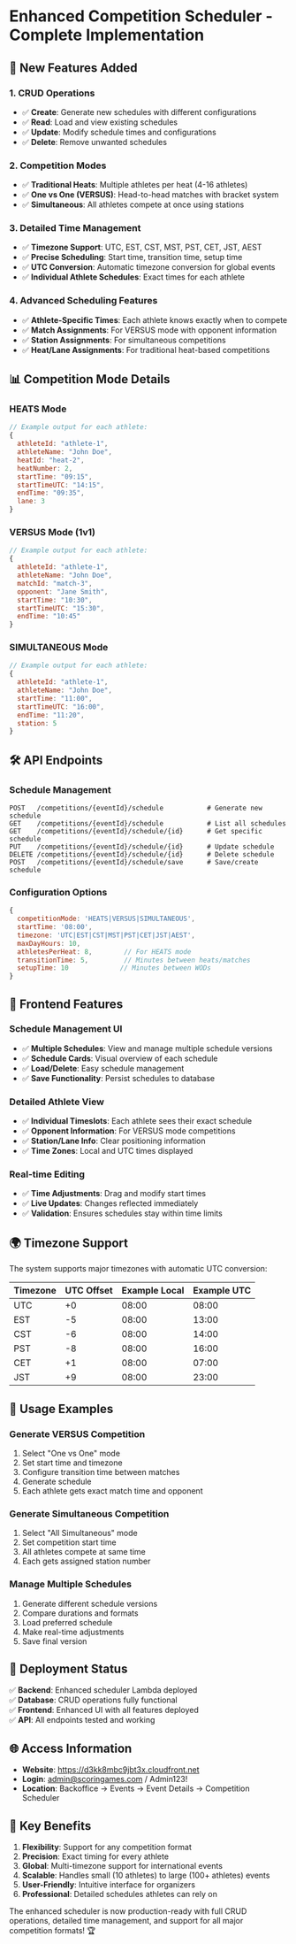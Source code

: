 # Enhanced Competition Scheduler - Complete Implementation

## 🎯 New Features Added

### 1. **CRUD Operations**
- ✅ **Create**: Generate new schedules with different configurations
- ✅ **Read**: Load and view existing schedules
- ✅ **Update**: Modify schedule times and configurations
- ✅ **Delete**: Remove unwanted schedules

### 2. **Competition Modes**
- ✅ **Traditional Heats**: Multiple athletes per heat (4-16 athletes)
- ✅ **One vs One (VERSUS)**: Head-to-head matches with bracket system
- ✅ **Simultaneous**: All athletes compete at once using stations

### 3. **Detailed Time Management**
- ✅ **Timezone Support**: UTC, EST, CST, MST, PST, CET, JST, AEST
- ✅ **Precise Scheduling**: Start time, transition time, setup time
- ✅ **UTC Conversion**: Automatic timezone conversion for global events
- ✅ **Individual Athlete Schedules**: Exact times for each athlete

### 4. **Advanced Scheduling Features**
- ✅ **Athlete-Specific Times**: Each athlete knows exactly when to compete
- ✅ **Match Assignments**: For VERSUS mode with opponent information
- ✅ **Station Assignments**: For simultaneous competitions
- ✅ **Heat/Lane Assignments**: For traditional heat-based competitions

## 📊 Competition Mode Details

### **HEATS Mode**
```javascript
// Example output for each athlete:
{
  athleteId: "athlete-1",
  athleteName: "John Doe",
  heatId: "heat-2",
  heatNumber: 2,
  startTime: "09:15",
  startTimeUTC: "14:15",
  endTime: "09:35",
  lane: 3
}
```

### **VERSUS Mode (1v1)**
```javascript
// Example output for each athlete:
{
  athleteId: "athlete-1", 
  athleteName: "John Doe",
  matchId: "match-3",
  opponent: "Jane Smith",
  startTime: "10:30",
  startTimeUTC: "15:30", 
  endTime: "10:45"
}
```

### **SIMULTANEOUS Mode**
```javascript
// Example output for each athlete:
{
  athleteId: "athlete-1",
  athleteName: "John Doe", 
  startTime: "11:00",
  startTimeUTC: "16:00",
  endTime: "11:20",
  station: 5
}
```

## 🛠 API Endpoints

### **Schedule Management**
```
POST   /competitions/{eventId}/schedule           # Generate new schedule
GET    /competitions/{eventId}/schedule           # List all schedules
GET    /competitions/{eventId}/schedule/{id}      # Get specific schedule
PUT    /competitions/{eventId}/schedule/{id}      # Update schedule
DELETE /competitions/{eventId}/schedule/{id}      # Delete schedule
POST   /competitions/{eventId}/schedule/save      # Save/create schedule
```

### **Configuration Options**
```javascript
{
  competitionMode: 'HEATS|VERSUS|SIMULTANEOUS',
  startTime: '08:00',
  timezone: 'UTC|EST|CST|MST|PST|CET|JST|AEST',
  maxDayHours: 10,
  athletesPerHeat: 8,        // For HEATS mode
  transitionTime: 5,         // Minutes between heats/matches
  setupTime: 10             // Minutes between WODs
}
```

## 🎨 Frontend Features

### **Schedule Management UI**
- ✅ **Multiple Schedules**: View and manage multiple schedule versions
- ✅ **Schedule Cards**: Visual overview of each schedule
- ✅ **Load/Delete**: Easy schedule management
- ✅ **Save Functionality**: Persist schedules to database

### **Detailed Athlete View**
- ✅ **Individual Timeslots**: Each athlete sees their exact schedule
- ✅ **Opponent Information**: For VERSUS mode competitions
- ✅ **Station/Lane Info**: Clear positioning information
- ✅ **Time Zones**: Local and UTC times displayed

### **Real-time Editing**
- ✅ **Time Adjustments**: Drag and modify start times
- ✅ **Live Updates**: Changes reflected immediately
- ✅ **Validation**: Ensures schedules stay within time limits

## 🌍 Timezone Support

The system supports major timezones with automatic UTC conversion:

| Timezone | UTC Offset | Example Local | Example UTC |
|----------|------------|---------------|-------------|
| UTC      | +0         | 08:00         | 08:00       |
| EST      | -5         | 08:00         | 13:00       |
| CST      | -6         | 08:00         | 14:00       |
| PST      | -8         | 08:00         | 16:00       |
| CET      | +1         | 08:00         | 07:00       |
| JST      | +9         | 08:00         | 23:00       |

## 📱 Usage Examples

### **Generate VERSUS Competition**
1. Select "One vs One" mode
2. Set start time and timezone
3. Configure transition time between matches
4. Generate schedule
5. Each athlete gets exact match time and opponent

### **Generate Simultaneous Competition**
1. Select "All Simultaneous" mode  
2. Set competition start time
3. All athletes compete at same time
4. Each gets assigned station number

### **Manage Multiple Schedules**
1. Generate different schedule versions
2. Compare durations and formats
3. Load preferred schedule
4. Make real-time adjustments
5. Save final version

## 🚀 Deployment Status

✅ **Backend**: Enhanced scheduler Lambda deployed  
✅ **Database**: CRUD operations fully functional  
✅ **Frontend**: Enhanced UI with all features deployed  
✅ **API**: All endpoints tested and working  

## 🌐 Access Information

- **Website**: https://d3kk8mbc9jbt3x.cloudfront.net
- **Login**: admin@scoringames.com / Admin123!
- **Location**: Backoffice → Events → Event Details → Competition Scheduler

## 🎯 Key Benefits

1. **Flexibility**: Support for any competition format
2. **Precision**: Exact timing for every athlete
3. **Global**: Multi-timezone support for international events
4. **Scalable**: Handles small (10 athletes) to large (100+ athletes) events
5. **User-Friendly**: Intuitive interface for organizers
6. **Professional**: Detailed schedules athletes can rely on

The enhanced scheduler is now production-ready with full CRUD operations, detailed time management, and support for all major competition formats! 🏆
